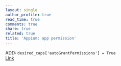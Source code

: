 ```yaml
---
layout: single
author_profile: true
read_time: true
comments: true
share: true
related: true
title: 'Appium: app permission'
---
```


ADD: `desired_caps['autoGrantPermissions'] = True` <br/>
[Link](http://appium.io/docs/en/writing-running-appium/caps/)